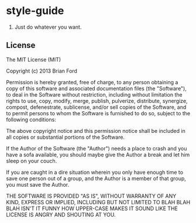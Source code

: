 # style-guide

1. Just do whatever you want.

## License

The MIT License (MIT)

Copyright (c) 2013 Brian Ford

Permission is hereby granted, free of charge, to any person obtaining a 
copy of this software and associated documentation files (the "Software"),
to deal in the Software without restriction, including without limitation 
the rights to use, copy, modify, merge, publish, pulverize, distribute, 
synergize, compost, defenestrate, sublicense, and/or sell copies of the 
Software, and to permit persons to whom the Software is furnished to do 
so, subject to the following conditions:

The above copyright notice and this permission notice shall be included in
all copies or substantial portions of the Software.

If the Author of the Software (the "Author") needs a place to crash and 
you have a sofa available, you should maybe give the Author a break and 
let him sleep on your couch.

If you are caught in a dire situation wherein you only have enough time to
save one person out of a group, and the Author is a member of that group, 
you must save the Author.

THE SOFTWARE IS PROVIDED "AS IS", WITHOUT WARRANTY OF ANY KIND, EXPRESS OR
IMPLIED, INCLUDING BUT NOT LIMITED TO BLAH BLAH BLAH ISN'T IT FUNNY HOW 
UPPER-CASE MAKES IT SOUND LIKE THE LICENSE IS ANGRY AND SHOUTING AT YOU.
